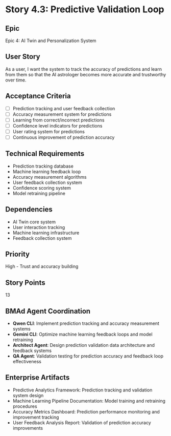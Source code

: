 # Story 4.3: Predictive Validation Loop

## Epic

Epic 4: AI Twin and Personalization System

## User Story

As a user, I want the system to track the accuracy of predictions and learn from them so that the AI astrologer becomes more accurate and trustworthy over time.

## Acceptance Criteria

- [ ] Prediction tracking and user feedback collection
- [ ] Accuracy measurement system for predictions
- [ ] Learning from correct/incorrect predictions
- [ ] Confidence level indicators for predictions
- [ ] User rating system for predictions
- [ ] Continuous improvement of prediction accuracy

## Technical Requirements

- Prediction tracking database
- Machine learning feedback loop
- Accuracy measurement algorithms
- User feedback collection system
- Confidence scoring system
- Model retraining pipeline

## Dependencies

- AI Twin core system
- User interaction tracking
- Machine learning infrastructure
- Feedback collection system

## Priority

High - Trust and accuracy building

## Story Points

13

## BMAd Agent Coordination

- **Qwen CLI**: Implement prediction tracking and accuracy measurement systems
- **Gemini CLI**: Optimize machine learning feedback loops and model retraining
- **Architect Agent**: Design prediction validation data architecture and feedback systems
- **QA Agent**: Validation testing for prediction accuracy and feedback loop effectiveness

## Enterprise Artifacts

- Predictive Analytics Framework: Prediction tracking and validation system design
- Machine Learning Pipeline Documentation: Model training and retraining procedures
- Accuracy Metrics Dashboard: Prediction performance monitoring and improvement tracking
- User Feedback Analysis Report: Validation of prediction accuracy improvements
